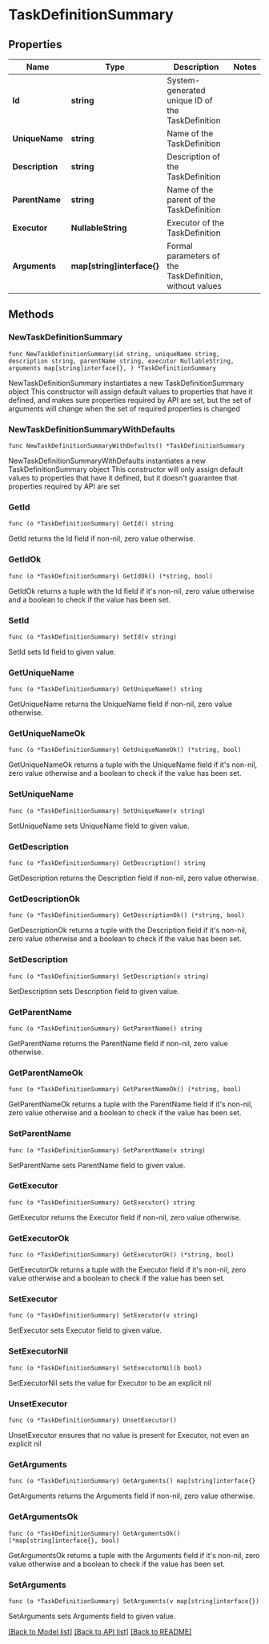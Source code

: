 # TaskDefinitionSummary

## Properties

Name | Type | Description | Notes
------------ | ------------- | ------------- | -------------
**Id** | **string** | System-generated unique ID of the TaskDefinition | 
**UniqueName** | **string** | Name of the TaskDefinition | 
**Description** | **string** | Description of the TaskDefinition | 
**ParentName** | **string** | Name of the parent of the TaskDefinition | 
**Executor** | **NullableString** | Executor of the TaskDefinition | 
**Arguments** | **map[string]interface{}** | Formal parameters of the TaskDefinition, without values | 

## Methods

### NewTaskDefinitionSummary

`func NewTaskDefinitionSummary(id string, uniqueName string, description string, parentName string, executor NullableString, arguments map[string]interface{}, ) *TaskDefinitionSummary`

NewTaskDefinitionSummary instantiates a new TaskDefinitionSummary object
This constructor will assign default values to properties that have it defined,
and makes sure properties required by API are set, but the set of arguments
will change when the set of required properties is changed

### NewTaskDefinitionSummaryWithDefaults

`func NewTaskDefinitionSummaryWithDefaults() *TaskDefinitionSummary`

NewTaskDefinitionSummaryWithDefaults instantiates a new TaskDefinitionSummary object
This constructor will only assign default values to properties that have it defined,
but it doesn't guarantee that properties required by API are set

### GetId

`func (o *TaskDefinitionSummary) GetId() string`

GetId returns the Id field if non-nil, zero value otherwise.

### GetIdOk

`func (o *TaskDefinitionSummary) GetIdOk() (*string, bool)`

GetIdOk returns a tuple with the Id field if it's non-nil, zero value otherwise
and a boolean to check if the value has been set.

### SetId

`func (o *TaskDefinitionSummary) SetId(v string)`

SetId sets Id field to given value.


### GetUniqueName

`func (o *TaskDefinitionSummary) GetUniqueName() string`

GetUniqueName returns the UniqueName field if non-nil, zero value otherwise.

### GetUniqueNameOk

`func (o *TaskDefinitionSummary) GetUniqueNameOk() (*string, bool)`

GetUniqueNameOk returns a tuple with the UniqueName field if it's non-nil, zero value otherwise
and a boolean to check if the value has been set.

### SetUniqueName

`func (o *TaskDefinitionSummary) SetUniqueName(v string)`

SetUniqueName sets UniqueName field to given value.


### GetDescription

`func (o *TaskDefinitionSummary) GetDescription() string`

GetDescription returns the Description field if non-nil, zero value otherwise.

### GetDescriptionOk

`func (o *TaskDefinitionSummary) GetDescriptionOk() (*string, bool)`

GetDescriptionOk returns a tuple with the Description field if it's non-nil, zero value otherwise
and a boolean to check if the value has been set.

### SetDescription

`func (o *TaskDefinitionSummary) SetDescription(v string)`

SetDescription sets Description field to given value.


### GetParentName

`func (o *TaskDefinitionSummary) GetParentName() string`

GetParentName returns the ParentName field if non-nil, zero value otherwise.

### GetParentNameOk

`func (o *TaskDefinitionSummary) GetParentNameOk() (*string, bool)`

GetParentNameOk returns a tuple with the ParentName field if it's non-nil, zero value otherwise
and a boolean to check if the value has been set.

### SetParentName

`func (o *TaskDefinitionSummary) SetParentName(v string)`

SetParentName sets ParentName field to given value.


### GetExecutor

`func (o *TaskDefinitionSummary) GetExecutor() string`

GetExecutor returns the Executor field if non-nil, zero value otherwise.

### GetExecutorOk

`func (o *TaskDefinitionSummary) GetExecutorOk() (*string, bool)`

GetExecutorOk returns a tuple with the Executor field if it's non-nil, zero value otherwise
and a boolean to check if the value has been set.

### SetExecutor

`func (o *TaskDefinitionSummary) SetExecutor(v string)`

SetExecutor sets Executor field to given value.


### SetExecutorNil

`func (o *TaskDefinitionSummary) SetExecutorNil(b bool)`

 SetExecutorNil sets the value for Executor to be an explicit nil

### UnsetExecutor
`func (o *TaskDefinitionSummary) UnsetExecutor()`

UnsetExecutor ensures that no value is present for Executor, not even an explicit nil
### GetArguments

`func (o *TaskDefinitionSummary) GetArguments() map[string]interface{}`

GetArguments returns the Arguments field if non-nil, zero value otherwise.

### GetArgumentsOk

`func (o *TaskDefinitionSummary) GetArgumentsOk() (*map[string]interface{}, bool)`

GetArgumentsOk returns a tuple with the Arguments field if it's non-nil, zero value otherwise
and a boolean to check if the value has been set.

### SetArguments

`func (o *TaskDefinitionSummary) SetArguments(v map[string]interface{})`

SetArguments sets Arguments field to given value.



[[Back to Model list]](../README.md#documentation-for-models) [[Back to API list]](../README.md#documentation-for-api-endpoints) [[Back to README]](../README.md)


